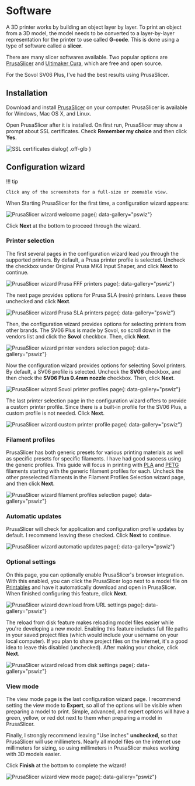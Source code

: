 # Software

A 3D printer works by building an object layer by layer. To print an object from
a 3D model, the model needs to be converted to a layer-by-layer representation
for the printer to use called **G-code**. This is done using a type of software
called a **slicer**.

There are many slicer softwares available. Two popular options are
[PrusaSlicer][prusaslicer] and [Ultimaker Cura][cura], which are free and open
source.

For the Sovol SV06 Plus, I've had the best results using PrusaSlicer.

## Installation

Download and install [PrusaSlicer][prusaslicer] on your computer. PrusaSlicer is
available for Windows, Mac OS X, and Linux.

Open PrusaSlicer after it is installed. On first run, PrusaSlicer may show a
prompt about SSL certificates. Check **Remember my choice** and then click
**Yes**.

![SSL certificates dialog][prusaslicer-ssl-certs]{ .off-glb }

## Configuration wizard

!!! tip

    Click any of the screenshots for a full-size or zoomable view.

When Starting PrusaSlicer for the first time, a configuration wizard appears:

![PrusaSlicer wizard welcome page][prusaslicer-wizard-1]{: data-gallery="pswiz"}


Click **Next** at the bottom to proceed through the wizard.

### Printer selection

The first several pages in the configuration wizard lead you through the
supported printers. By default, a Prusa printer profile is selected. Uncheck the
checkbox under Original Prusa MK4 Input Shaper, and click **Next** to continue.

![PrusaSlicer wizard Prusa FFF printers page][prusaslicer-wizard-2]{: data-gallery="pswiz"}

The next page provides options for Prusa SLA (resin) printers. Leave these
unchecked and click **Next**.

![PrusaSlicer wizard Prusa SLA printers page][prusaslicer-wizard-3]{: data-gallery="pswiz"}

Then, the configuration wizard provides options for selecting printers from
other brands. The SV06 Plus is made by Sovol, so scroll down in the vendors list
and click the **Sovol** checkbox. Then, click **Next**.

![PrusaSlicer wizard printer vendors selection page][prusaslicer-wizard-4]{: data-gallery="pswiz"}

Now the configuration wizard provides options for selecting Sovol printers. By
default, a SV06 profile is selected. Uncheck the **SV06** checkbox, and
then check the **SV06 Plus 0.4mm nozzle** checkbox. Then, click **Next**.

![PrusaSlicer wizard Sovol printer profiles page][prusaslicer-wizard-5]{: data-gallery="pswiz"}

The last printer selection page in the configuration wizard offers to provide a
custom printer profile. Since there is a built-in profile for the SV06 Plus, a
custom profile is not needed. Click **Next**.

![PrusaSlicer wizard custom printer profile page][prusaslicer-wizard-6]{: data-gallery="pswiz"}

### Filament profiles

PrusaSlicer has both generic presets for various printing materials as well as
specific presets for specific filaments. I have had good success using the
generic profiles. This guide will focus in printing with [PLA][wiki-pla] and
[PETG][wiki-petg] filaments starting with the generic filament profiles for
each. Uncheck the other preselected filaments in the Filament Profiles Selection
wizard page, and then click **Next**.

![PrusaSlicer wizard filament profiles selection page][prusaslicer-wizard-7]{: data-gallery="pswiz"}

### Automatic updates

PrusaSlicer will check for application and configuration profile updates by
default. I recommend leaving these checked. Click **Next** to continue.

![PrusaSlicer wizard automatic updates page][prusaslicer-wizard-8]{: data-gallery="pswiz"}

### Optional settings

On this page, you can optionally enable PrusaSlicer's browser integration. With
this enabled, you can click the PrusaSlicer logo next to a model file on
[Printables][printables] and have it automatically download and open in
PrusaSlicer. When finished configuring this feature, click **Next**.

![PrusaSlicer wizard download from URL settings page][prusaslicer-wizard-9]{: data-gallery="pswiz"}

The reload from disk feature makes reloading model files easier while you're
developing a new model. Enabling this feature includes full file paths in your
saved project files (which would include your username on your local computer).
If you plan to share project files on the internet, it's a good idea to leave
this disabled (unchecked). After making your choice, click **Next**.

![PrusaSlicer wizard reload from disk settings page][prusaslicer-wizard-10]{: data-gallery="pswiz"}

### View mode

The view mode page is the last configuration wizard page. I recommend setting
the view mode to **Expert**, so all of the options will be visible when
preparing a model to print. Simple, advanced, and expert options will have a
green, yellow, or red dot next to them when preparing a model in PrusaSlicer.

Finally, I strongly recommend leaving "Use inches" **unchecked**, so that
PrusaSlicer will use millimeters. Nearly all model files on the internet use
millimeters for sizing, so using millimeters in PrusaSlicer makes working with
3D models easier.

Click **Finish** at the bottom to complete the wizard!

![PrusaSlicer wizard view mode page][prusaslicer-wizard-11]{: data-gallery="pswiz"}


[cura]: https://ultimaker.com/software/ultimaker-cura/
[prusaslicer-ssl-certs]: ../img/prusaslicer-ssl-certs.png
[prusaslicer]: https://www.prusa3d.com/page/prusaslicer_424/
[prusaslicer-wizard-1]: ../img/prusaslicer-wizard-1.png
[prusaslicer-wizard-2]: ../img/prusaslicer-wizard-2.png
[prusaslicer-wizard-3]: ../img/prusaslicer-wizard-3.png
[prusaslicer-wizard-4]: ../img/prusaslicer-wizard-4.png
[prusaslicer-wizard-5]: ../img/prusaslicer-wizard-5.png
[prusaslicer-wizard-6]: ../img/prusaslicer-wizard-6.png
[prusaslicer-wizard-7]: ../img/prusaslicer-wizard-7.png
[prusaslicer-wizard-8]: ../img/prusaslicer-wizard-8.png
[prusaslicer-wizard-9]: ../img/prusaslicer-wizard-9.png
[prusaslicer-wizard-10]: ../img/prusaslicer-wizard-10.png
[prusaslicer-wizard-11]: ../img/prusaslicer-wizard-11.png
[wiki-pla]: https://en.wikipedia.org/wiki/Polylactic_acid
[wiki-petg]: https://en.wikipedia.org/wiki/PETG
[printables]: https://printables.com
